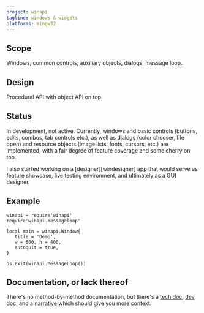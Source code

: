 ```yaml
---
project: winapi
tagline: windows & widgets
platforms: mingw32
---
```


## Scope

Windows, common controls, auxiliary objects, dialogs, message loop.

## Design

Procedural API with object API on top.

## Status

In development, not active. Currently, windows and basic controls (buttons, edits, combos, tab controls etc.),
as well as dialogs (color chooser, file open) and resource objects (image lists, fonts, cursors, etc.) are implemented,
with a fair degree of feature coverage and some cherry on top.

I also started working on a [designer][windesigner] app that would serve as feature showcase, live testing environment,
and ultimately as a GUI designer.

## Example

~~~{.lua}
winapi = require'winapi'
require'winapi.messageloop'

local main = winapi.Window{
   title = 'Demo',
   w = 600, h = 400,
   autoquit = true,
}

os.exit(winapi.MessageLoop())
~~~

## Documentation, or lack thereof

There's no method-by-method documentation, but there's a [tech doc], [dev doc], and a [narrative][history]
which should give you more context.

[tech doc]:     winapi_design.html
[dev doc]:      winapi_binding.html
[history]:      winapi_history.html

